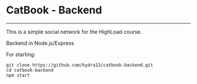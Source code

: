 # CatBook - Backend
------

This is a simple social network for the HighLoad course.

Backend in Node.js/Express

For starting:
```
git clone https://github.com/hydra13/catbook-backend.git
cd catbook-backend
npm start
```